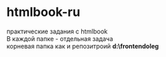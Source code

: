 # htmlbook-ru
практические задания с htmlbook
<br/>
В каждой папке - отдельная задача
<br/>
корневая папка как и репозитроий <strong>d:\frontendoleg</strong>
